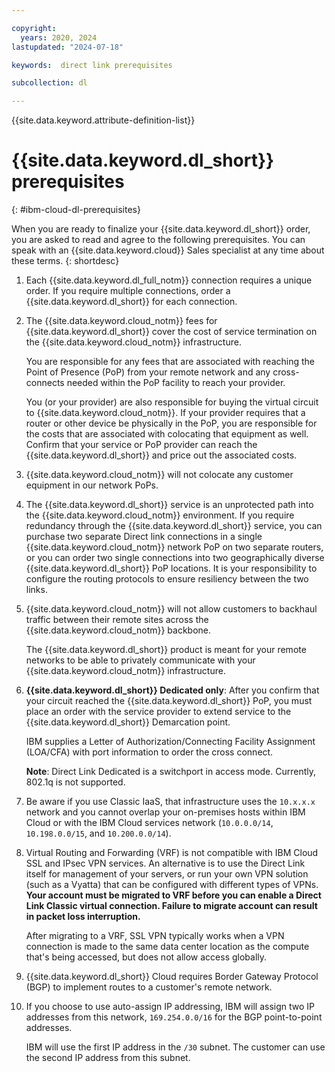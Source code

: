 ```yaml
---

copyright:
  years: 2020, 2024
lastupdated: "2024-07-18"

keywords:  direct link prerequisites

subcollection: dl

---
```


{{site.data.keyword.attribute-definition-list}}

# {{site.data.keyword.dl_short}} prerequisites
{: #ibm-cloud-dl-prerequisites}

When you are ready to finalize your {{site.data.keyword.dl_short}} order, you are asked to read and agree to the following prerequisites. You can speak with an {{site.data.keyword.cloud}} Sales specialist at any time about these terms.
{: shortdesc}

1. Each {{site.data.keyword.dl_full_notm}} connection requires a unique order. If you require multiple connections, order a {{site.data.keyword.dl_short}} for each connection.

1. The {{site.data.keyword.cloud_notm}} fees for {{site.data.keyword.dl_short}} cover the cost of service termination on the {{site.data.keyword.cloud_notm}} infrastructure.

   You are responsible for any fees that are associated with reaching the Point of Presence (PoP) from your remote network and any cross-connects needed within the PoP facility to reach your provider.

   You (or your provider) are also responsible for buying the virtual circuit to {{site.data.keyword.cloud_notm}}. If your provider requires that a router or other device be physically in the PoP, you are responsible for the costs that are associated with colocating that equipment as well. Confirm that your service or PoP provider can reach the {{site.data.keyword.dl_short}} and price out the associated costs.

1. {{site.data.keyword.cloud_notm}} will not colocate any customer equipment in our network PoPs.

1. The {{site.data.keyword.dl_short}} service is an unprotected path into the {{site.data.keyword.cloud_notm}} environment. If you require redundancy through the {{site.data.keyword.dl_short}} service, you can purchase two separate Direct link connections in a single {{site.data.keyword.cloud_notm}} network PoP on two separate routers, or you can order two single connections into two geographically diverse {{site.data.keyword.dl_short}} PoP locations. It is your responsibility to configure the routing protocols to ensure resiliency between the two links.

1. {{site.data.keyword.cloud_notm}} will not allow customers to backhaul traffic between their remote sites across the {{site.data.keyword.cloud_notm}} backbone.

   The {{site.data.keyword.dl_short}} product is meant for your remote networks to be able to privately communicate with your {{site.data.keyword.cloud_notm}} infrastructure.

1. **{{site.data.keyword.dl_short}} Dedicated only**: After you confirm that your circuit reached the {{site.data.keyword.dl_short}} PoP, you must place an order with the service provider to extend service to the {{site.data.keyword.dl_short}} Demarcation point.

   IBM supplies a Letter of Authorization/Connecting Facility Assignment (LOA/CFA) with port information to order the cross connect.

   **Note**: Direct Link Dedicated is a switchport in access mode. Currently, 802.1q is not supported.

1. Be aware if you use Classic IaaS, that infrastructure uses the `10.x.x.x` network and you cannot overlap your on-premises hosts within IBM Cloud or with the IBM Cloud services network (`10.0.0.0/14`, `10.198.0.0/15`, and `10.200.0.0/14`).

1. Virtual Routing and Forwarding (VRF) is not compatible with IBM Cloud SSL and IPsec VPN services. An alternative is to use the Direct Link itself for management of your servers, or run your own VPN solution (such as a Vyatta) that can be configured with different types of VPNs. **Your account must be migrated to VRF before you can enable a Direct Link Classic virtual connection. Failure to migrate account can result in packet loss interruption.**

   After migrating to a VRF, SSL VPN typically works when a VPN connection is made to the same data center location as the compute that's being accessed, but does not allow access globally.

1. {{site.data.keyword.dl_short}} Cloud requires Border Gateway Protocol (BGP) to implement routes to a customer's remote network.

1. If you choose to use auto-assign IP addressing, IBM will assign two IP addresses from this network, `169.254.0.0/16` for the BGP point-to-point addresses.

   IBM will use the first IP address in the `/30` subnet. The customer can use the second IP address from this subnet.
